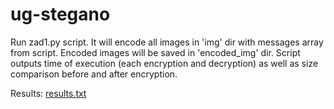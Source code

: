 # ug-stegano

Run zad1.py script. It will encode all images in 'img' dir with messages array
from script. Encoded images will be saved in 'encoded_img' dir. Script outputs
time of execution (each encryption and decryption) as well as size comparison
before and after encryption.

Results: [results.txt](results.txt)

